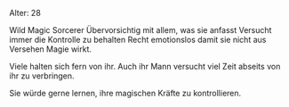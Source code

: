Alter: 28

Wild Magic Sorcerer
Übervorsichtig mit allem, was sie anfasst
Versucht immer die Kontrolle zu behalten
Recht emotionslos damit sie nicht aus Versehen Magie wirkt.

Viele halten sich fern von ihr. 
Auch ihr Mann versucht viel Zeit abseits von ihr zu verbringen.

Sie würde gerne lernen, ihre magischen Kräfte zu kontrollieren.